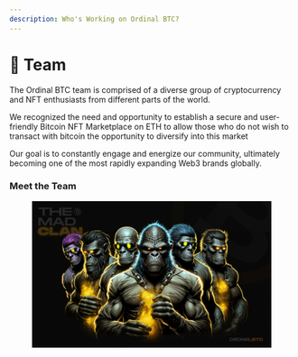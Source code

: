 ```yaml
---
description: Who's Working on Ordinal BTC?
---
```


# 👬 Team

The Ordinal BTC team is comprised of a diverse group of cryptocurrency and NFT enthusiasts from different parts of the world.

We recognized the need and opportunity to establish a secure and user-friendly Bitcoin NFT Marketplace on ETH to allow those who do not wish to transact with bitcoin the opportunity to diversify into this market

Our goal is to constantly engage and energize our community, ultimately becoming one of the most rapidly expanding Web3 brands globally.

### Meet the Team

<figure><img src="../.gitbook/assets/Ordinal BTC Team2.jpg" alt=""><figcaption></figcaption></figure>

